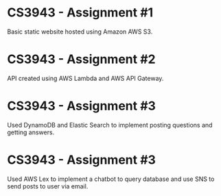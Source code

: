 # CS3943 - Assignment #1

Basic static website hosted using Amazon AWS S3.

# CS3943 - Assignment #2

API created using AWS Lambda and AWS API Gateway.

# CS3943 - Assignment #3

Used DynamoDB and Elastic Search to implement posting questions and getting answers.

# CS3943 - Assignment #3

Used AWS Lex to implement a chatbot to query database and use SNS to send posts to user via email.
